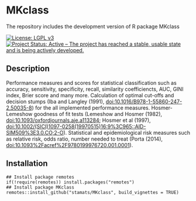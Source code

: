 # MKclass
The repository includes the development version of R package MKclass

[![License: LGPL v3](https://img.shields.io/badge/License-LGPL%20v3-blue.svg)](https://www.gnu.org/licenses/lgpl-3.0)
[![Project Status: Active – The project has reached a stable, usable state and is being actively developed.](https://www.repostatus.org/badges/latest/active.svg)](https://www.repostatus.org/#active)

## Description
Performance measures and scores for statistical classification such as accuracy, 
sensitivity, specificity, recall, similarity coefficiencts, AUC, GINI index, 
Brier score and many more. Calculation of optimal cut-offs and decision stumps 
(Iba and Langley (1991), <doi:10.1016/B978-1-55860-247-2.50035-8>) for the all 
implemented performance measures. Hosmer-Lemeshow goodness of fit tests 
(Lemeshow and Hosmer (1982), <doi:10.1093/oxfordjournals.aje.a113284>; 
Hosmer et al (1997), <doi:10.1002/(SICI)1097-0258(19970515)16:9%3C965::AID-SIM509%3E3.0.CO;2-O>). 
Statistical and epidemiological risk measures such as relative risk, odds ratio, 
number needed to treat (Porta (2014), <doi:10.1093%2Facref%2F9780199976720.001.0001>).

## Installation

```{r, eval = FALSE}
## Install package remotes
if(!require(remotes)) install.packages("remotes")
## Install package MKclass
remotes::install_github("stamats/MKclass", build_vignettes = TRUE)
```


